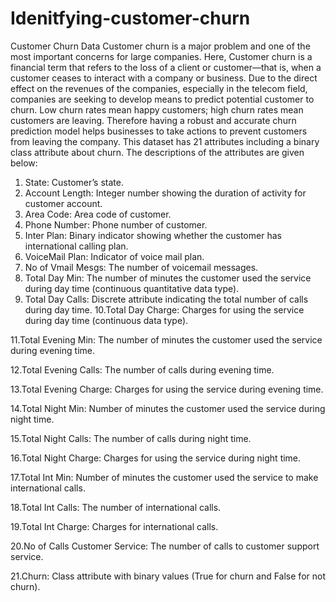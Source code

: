 # Idenitfying-customer-churn
Customer Churn Data
Customer churn is a major problem and one of the most important concerns
for large companies. Here, Customer churn is a financial term that refers to
the loss of a client or customer—that is, when a customer ceases to interact
with a company or business. Due to the direct effect on the revenues of the
companies, especially in the telecom field, companies are seeking to develop
means to predict potential customer to churn. Low churn rates mean happy
customers; high churn rates mean customers are leaving. Therefore having a
robust and accurate churn prediction model helps businesses to take actions
to prevent customers from leaving the company.
This dataset has 21 attributes including a binary class attribute about churn. The descriptions of the attributes are given below:

1. State: Customer’s state.
2. Account Length: Integer number showing the duration of activity for customer account.
3. Area Code: Area code of customer. 
4. Phone Number: Phone number of customer.
5. Inter Plan: Binary indicator showing whether the customer has international calling plan.
6. VoiceMail Plan: Indicator of voice mail plan.
7. No of Vmail Mesgs: The number of voicemail messages. 
8. Total Day Min: The number of minutes the customer used the service during day time (continuous quantitative data type).
9. Total Day Calls: Discrete attribute indicating the total number of calls during day time.
10.Total Day Charge: Charges for using the service during day time (continuous data type).

11.Total Evening Min: The number of minutes the customer used the service during evening time.

12.Total Evening Calls: The number of calls during evening time. 

13.Total Evening Charge: Charges for using the service during evening time. 

14.Total Night Min: Number of minutes the customer used the service during night time.

15.Total Night Calls: The number of calls during night time. 

16.Total Night Charge: Charges for using the service during night time. 

17.Total Int Min: Number of minutes the customer used the service to make international calls.

18.Total Int Calls: The number of international calls. 

19.Total Int Charge: Charges for international calls. 

20.No of Calls Customer Service: The number of calls to customer support service.

21.Churn: Class attribute with binary values (True for churn and False for not
churn).
